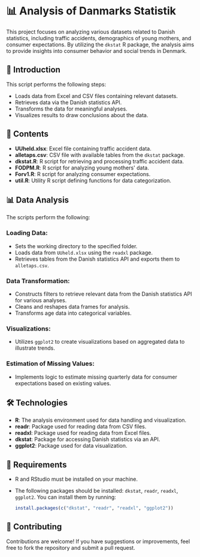 # 📊 Analysis of Danmarks Statistik

This project focuses on analyzing various datasets related to Danish statistics, including traffic accidents, demographics of young mothers, and consumer expectations. By utilizing the `dkstat` R package, the analysis aims to provide insights into consumer behavior and social trends in Denmark.

## 🚀 Introduction

This script performs the following steps:

- Loads data from Excel and CSV files containing relevant datasets.
- Retrieves data via the Danish statistics API.
- Transforms the data for meaningful analyses.
- Visualizes results to draw conclusions about the data.

## 📁 Contents

- **UUheld.xlsx**: Excel file containing traffic accident data.
- **alletaps.csv**: CSV file with available tables from the `dkstat` package.
- **dkstat.R**: R script for retrieving and processing traffic accident data.
- **FODPM.R**: R script for analyzing young mothers' data.
- **Forv1.R**: R script for analyzing consumer expectations.
- **util.R**: Utility R script defining functions for data categorization.

## 📊 Data Analysis

The scripts perform the following:

### Loading Data:

- Sets the working directory to the specified folder.
- Loads data from `UUheld.xlsx` using the `readxl` package.
- Retrieves tables from the Danish statistics API and exports them to `alletaps.csv`.

### Data Transformation:

- Constructs filters to retrieve relevant data from the Danish statistics API for various analyses.
- Cleans and reshapes data frames for analysis.
- Transforms age data into categorical variables.

### Visualizations:

- Utilizes `ggplot2` to create visualizations based on aggregated data to illustrate trends.
  
### Estimation of Missing Values:

- Implements logic to estimate missing quarterly data for consumer expectations based on existing values.

## 🛠️ Technologies

- **R**: The analysis environment used for data handling and visualization.
- **readr**: Package used for reading data from CSV files.
- **readxl**: Package used for reading data from Excel files.
- **dkstat**: Package for accessing Danish statistics via an API.
- **ggplot2**: Package used for data visualization.

## 📌 Requirements

- R and RStudio must be installed on your machine.
- The following packages should be installed: `dkstat`, `readr`, `readxl`, `ggplot2`. You can install them by running:

    ```r
    install.packages(c("dkstat", "readr", "readxl", "ggplot2"))
    ```

## 🤝 Contributing

Contributions are welcome! If you have suggestions or improvements, feel free to fork the repository and submit a pull request.
